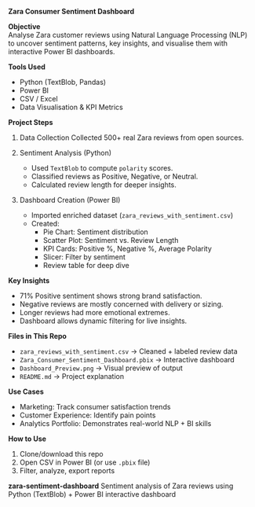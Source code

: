 **Zara Consumer Sentiment Dashboard**

**Objective**  
Analyse Zara customer reviews using Natural Language Processing (NLP) to uncover sentiment patterns, key insights, and visualise them with interactive Power BI dashboards.

**Tools Used**  
- Python (TextBlob, Pandas)  
- Power BI  
- CSV / Excel  
- Data Visualisation & KPI Metrics

**Project Steps**

1. Data Collection
   Collected 500+ real Zara reviews from open sources.

2. Sentiment Analysis (Python)
   - Used `TextBlob` to compute `polarity` scores.
   - Classified reviews as Positive, Negative, or Neutral.
   - Calculated review length for deeper insights.

3. Dashboard Creation (Power BI)  
   - Imported enriched dataset (`zara_reviews_with_sentiment.csv`)
   - Created:
     - Pie Chart: Sentiment distribution
     - Scatter Plot: Sentiment vs. Review Length
     - KPI Cards: Positive %, Negative %, Average Polarity
     - Slicer: Filter by sentiment
     - Review table for deep dive

**Key Insights**

- 71% Positive sentiment shows strong brand satisfaction.
- Negative reviews are mostly concerned with delivery or sizing.
- Longer reviews had more emotional extremes.
- Dashboard allows dynamic filtering for live insights.


**Files in This Repo**

- `zara_reviews_with_sentiment.csv` → Cleaned + labeled review data  
- `Zara_Consumer_Sentiment_Dashboard.pbix` → Interactive dashboard  
- `Dashboard_Preview.png` → Visual preview of output  
- `README.md` → Project explanation

**Use Cases**

- Marketing: Track consumer satisfaction trends  
- Customer Experience: Identify pain points  
- Analytics Portfolio: Demonstrates real-world NLP + BI skills

**How to Use**

1. Clone/download this repo
2. Open CSV in Power BI (or use `.pbix` file)
3. Filter, analyze, export reports


**zara-sentiment-dashboard**
Sentiment analysis of Zara reviews using Python (TextBlob) + Power BI interactive dashboard

